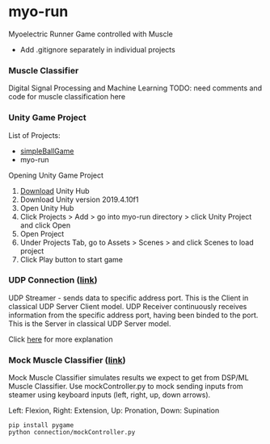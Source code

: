 # myo-run

Myoelectric Runner Game controlled with Muscle

- Add .gitignore separately in individual projects

### Muscle Classifier
Digital Signal Processing and Machine Learning
TODO: need comments and code for muscle classification here


### Unity Game Project
List of Projects:
- [simpleBallGame](https://github.com/alexhongs/myo-run/tree/master/simpleBallGame)
- myo-run

Opening Unity Game Project
1. [Download](https://unity3d.com/get-unity/download) Unity Hub
2. Download Unity version 2019.4.10f1
3. Open Unity Hub
4. Click Projects > Add > go into myo-run directory > click Unity Project and click Open
5. Open Project
6. Under Projects Tab, go to Assets > Scenes > and click Scenes to load project
7. Click Play button to start game


### UDP Connection ([link](https://github.com/alexhongs/myo-run/tree/master/connection))
UDP Streamer - sends data to specific address port. This is the Client in classical UDP Server Client model.
UDP Receiver continuously receives information from the specific address port, having been binded to the port. This is the Server in classical UDP Server model.

Click [here](https://github.com/alexhongs/myo-run/blob/master/connection/README.md) for more explanation


### Mock Muscle Classifier ([link](https://github.com/alexhongs/myo-run/tree/master/connection))

Mock Muscle Classifier simulates results we expect to get from DSP/ML Muscle Classifier. Use mockController.py to mock sending inputs from steamer using keyboard inputs (left, right, up, down arrows).

Left: Flexion, Right: Extension, Up: Pronation, Down: Supination

```
pip install pygame
python connection/mockController.py
```
